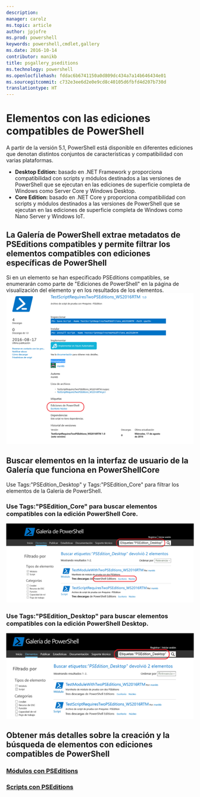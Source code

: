 ```yaml
---
description: 
manager: carolz
ms.topic: article
author: jpjofre
ms.prod: powershell
keywords: powershell,cmdlet,gallery
ms.date: 2016-10-14
contributor: manikb
title: psgallery_pseditions
ms.technology: powershell
ms.openlocfilehash: fddac6b6741150a0d809dc434a7a14b646434e01
ms.sourcegitcommit: c732e3ee6d2e0e9cd8c40105d6fbfd4d207b730d
translationtype: HT
---
```

# <a name="items-with-compatible-powershell-editions"></a>Elementos con las ediciones compatibles de PowerShell
A partir de la versión 5.1, PowerShell está disponible en diferentes ediciones que denotan distintos conjuntos de características y compatibilidad con varias plataformas.

- **Desktop Edition:** basado en .NET Framework y proporciona compatibilidad con scripts y módulos destinados a las versiones de PowerShell que se ejecutan en las ediciones de superficie completa de Windows como Server Core y Windows Desktop.
- **Core Edition:** basado en .NET Core y proporciona compatibilidad con scripts y módulos destinados a las versiones de PowerShell que se ejecutan en las ediciones de superficie completa de Windows como Nano Server y Windows IoT.

## <a name="powershell-gallery-extracts-supported-pseditions-metadata-and-allows-you-to-filters-the-items-compatible-for-specific-powershell-editions"></a>La Galería de PowerShell extrae metadatos de PSEditions compatibles y permite filtrar los elementos compatibles con ediciones específicas de PowerShell

Si en un elemento se han especificado PSEditions compatibles, se enumerarán como parte de "Ediciones de PowerShell" en la página de visualización del elemento y en los resultados de los elementos.
![Página de visualización del elemento con PSEditions](Images/ItemDisplayPageWithPSEditions.PNG)

## <a name="search-for-items-in-the-gallery-ui-which-works-on-powershellcore"></a>Buscar elementos en la interfaz de usuario de la Galería que funciona en PowerShellCore
Use Tags:"PSEdition_Desktop" y Tags:"PSEdition_Core" para filtrar los elementos de la Galería de PowerShell.

### <a name="use-tagspseditioncore-to-search-items-compatible-with-powershell-core-edition"></a>Use Tags:"PSEdition_Core" para buscar elementos compatibles con la edición PowerShell Core.
![Resultados de la búsqueda de elementos compatibles con Core PSEdition](Images/SearchResultsWithPSEditions.PNG)

### <a name="use-tagspseditiondesktop-to-search-items-compatible-with-powershell-desktop-edition"></a>Use Tags:"PSEdition_Desktop" para buscar elementos compatibles con la edición PowerShell Desktop.
![Resultados de la búsqueda de elementos compatibles con Desktop PSEdition](Images/SearchResultsWithPSEdition_Desktop.PNG)

## <a name="more-details-on-authoring-and-finding-the-items-with-compatible-powershell-editions"></a>Obtener más detalles sobre la creación y la búsqueda de elementos con ediciones compatibles de PowerShell
### <a name="modules-with-pseditionspsgetmodulemodulewithpseditionsupportmd"></a>[Módulos con PSEditions](../psget/module/modulewithpseditionsupport.md)
### <a name="scripts-with-pseditionspsgetscriptscriptwithpseditionsupportmd"></a>[Scripts con PSEditions](../psget/script/scriptwithpseditionsupport.md)

